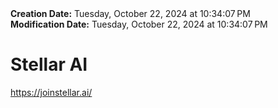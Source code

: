 <div><b>Creation Date:</b> Tuesday, October 22, 2024 at 10:34:07 PM<br></div>
<div><b>Modification Date:</b> Tuesday, October 22, 2024 at 10:34:07 PM<br></div>
<div><h1>Stellar AI</h1></div>
<div><a href=https://joinstellar.ai/>https://joinstellar.ai/</a><br></div>

